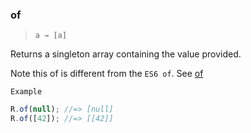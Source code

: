 ### of

> ```a → [a]```

Returns a singleton array containing the value provided.

Note this of is different from the `ES6 of`. See [of](https://developer.mozilla.org/en-US/docs/Web/JavaScript/Reference/Global_Objects/Array/of)

`Example`

```js
R.of(null); //=> [null]
R.of([42]); //=> [[42]]
```